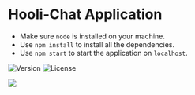 # Hooli-Chat Application 

- Make sure `node` is installed on your machine.
- Use `npm install` to install all the dependencies.
- Use `npm start` to start the application on `localhost`.

![Version](https://img.shields.io/badge/version%20-1.0.0-green.svg)
![License](https://img.shields.io/github/license/raghav4/hooli-chat.svg?style=popout)

![](https://res.cloudinary.com/rexon/image/upload/v1559620439/hooli_ikjvwu.gif)
